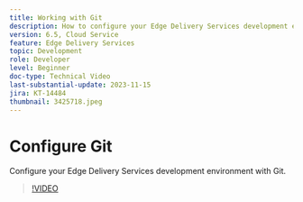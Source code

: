```yaml
---
title: Working with Git
description: How to configure your Edge Delivery Services development environment with Git.
version: 6.5, Cloud Service
feature: Edge Delivery Services
topic: Development
role: Developer
level: Beginner
doc-type: Technical Video
last-substantial-update: 2023-11-15
jira: KT-14484
thumbnail: 3425718.jpeg
---
```


# Configure Git

Configure your Edge Delivery Services development environment with Git.

>[!VIDEO](https://video.tv.adobe.com/v/3425718/?learn=on)
